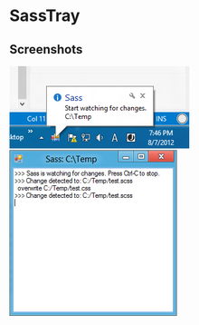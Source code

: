 SassTray
========

Screenshots
-----------

![Screenshot_01](https://github.com/mayuki/SassTray/raw/master/Resources/Screenshot/Screenshot_01.png)
![Screenshot_02](https://github.com/mayuki/SassTray/raw/master/Resources/Screenshot/Screenshot_02.png)
